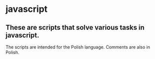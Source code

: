 # javascript
## These are scripts that solve various tasks in javascript. 
The scripts are intended for the Polish language.
Comments are also in Polish.
